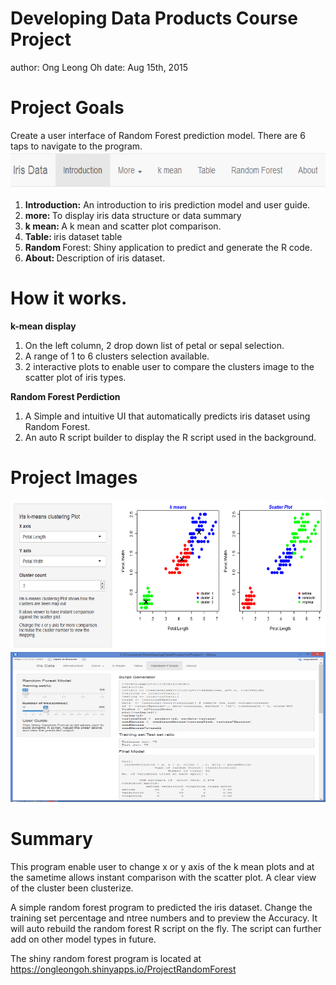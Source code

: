 Developing Data Products Course Project
========================================
author: Ong Leong Oh
date: Aug 15th, 2015

Project Goals
========================================================
Create a user interface of Random Forest prediction model.
There are 6 taps to navigate to the program.
<img src="tabs.png" alt="Smiley face" height="60" width="600">
<ol>
<li><b>Introduction:</b> An introduction to iris prediction model and user guide.</li>
<li><b>more:        </b> To display iris data structure or data summary</li>
<li><b>k mean:      </b> A k mean and scatter plot comparison.</li>
<li><b>Table:       </b> iris dataset table</li>
<li><b>Random       </b> Forest: Shiny application to predict and generate the R code.</li>
<li><b>About:       </b> Description of iris dataset.</li>
</ol>

How it works.
========================================================
<b>k-mean display</b>
<ol>
<li>On the left column, 2 drop down list of petal or sepal selection.</li>
<li>A range of 1 to 6 clusters selection available.</li>
<li>2 interactive plots to enable user to compare the clusters image to the scatter plot of iris types.</li>
</ol>
<b>Random Forest Perdiction</b>
<ol>
<li>A Simple and intuitive UI that automatically predicts iris dataset using Random Forest.</li>
<li>An auto R script builder to display the R script used in the background.</li>
</ol>

Project Images
========================================================
<td halign="center"><img src="kmean.png" title="kmean"  height="240" width="800"></td>
<img src="RandomForest.png" title="Random Forest"  height="240" width="800"></td>

Summary 
========================================================
This program enable user to change x or y axis of the k mean plots and at the sametime allows instant comparison with the scatter plot. A clear view of the cluster been clusterize.

A simple random forest program to predicted the iris dataset. Change the training set percentage and ntree numbers and to preview the Accuracy. It will auto rebuild the random forest R script on the fly. The script can further add on other model types in future.

The shiny random forest program is located at 
<a href="https://ongleongoh.shinyapps.io/ProjectRandomForest">https://ongleongoh.shinyapps.io/ProjectRandomForest</a></p>
